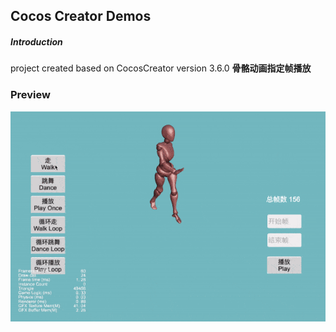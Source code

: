 ## Cocos Creator Demos

##### Introduction
project created based on CocosCreator version 3.6.0 **骨骼动画指定帧播放** 

### Preview
![image](../../../gif/202203/2022031503.gif)